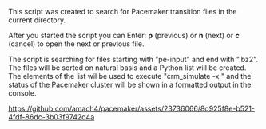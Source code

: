 
This script was created to search for Pacemaker transition files in the current directory.

After you started the script you can Enter: **p** (previous) or **n** (next) or **c** (cancel) to open the next or previous file.

The script is searching for files starting with "pe-input" and end with ".bz2".
The files will be sorted on natural basis and a Python list will be created.
The elements of the list wil be used to execute "crm_simulate -x <element>" and the status
of the Pacemaker cluster will be shown in a formatted output in the console.



https://github.com/amach4/pacemaker/assets/23736066/8d925f8e-b521-4fdf-86dc-3b03f9742d4a

